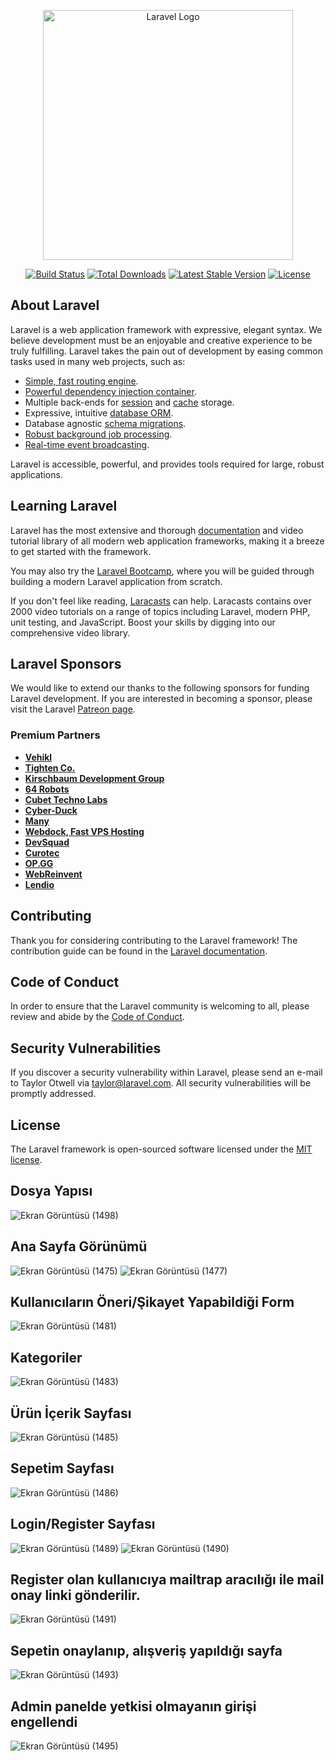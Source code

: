 <p align="center"><a href="https://laravel.com" target="_blank"><img src="https://raw.githubusercontent.com/laravel/art/master/logo-lockup/5%20SVG/2%20CMYK/1%20Full%20Color/laravel-logolockup-cmyk-red.svg" width="400" alt="Laravel Logo"></a></p>

<p align="center">
<a href="https://travis-ci.org/laravel/framework"><img src="https://travis-ci.org/laravel/framework.svg" alt="Build Status"></a>
<a href="https://packagist.org/packages/laravel/framework"><img src="https://img.shields.io/packagist/dt/laravel/framework" alt="Total Downloads"></a>
<a href="https://packagist.org/packages/laravel/framework"><img src="https://img.shields.io/packagist/v/laravel/framework" alt="Latest Stable Version"></a>
<a href="https://packagist.org/packages/laravel/framework"><img src="https://img.shields.io/packagist/l/laravel/framework" alt="License"></a>
</p>

## About Laravel

Laravel is a web application framework with expressive, elegant syntax. We believe development must be an enjoyable and creative experience to be truly fulfilling. Laravel takes the pain out of development by easing common tasks used in many web projects, such as:

- [Simple, fast routing engine](https://laravel.com/docs/routing).
- [Powerful dependency injection container](https://laravel.com/docs/container).
- Multiple back-ends for [session](https://laravel.com/docs/session) and [cache](https://laravel.com/docs/cache) storage.
- Expressive, intuitive [database ORM](https://laravel.com/docs/eloquent).
- Database agnostic [schema migrations](https://laravel.com/docs/migrations).
- [Robust background job processing](https://laravel.com/docs/queues).
- [Real-time event broadcasting](https://laravel.com/docs/broadcasting).

Laravel is accessible, powerful, and provides tools required for large, robust applications.

## Learning Laravel

Laravel has the most extensive and thorough [documentation](https://laravel.com/docs) and video tutorial library of all modern web application frameworks, making it a breeze to get started with the framework.

You may also try the [Laravel Bootcamp](https://bootcamp.laravel.com), where you will be guided through building a modern Laravel application from scratch.

If you don't feel like reading, [Laracasts](https://laracasts.com) can help. Laracasts contains over 2000 video tutorials on a range of topics including Laravel, modern PHP, unit testing, and JavaScript. Boost your skills by digging into our comprehensive video library.

## Laravel Sponsors

We would like to extend our thanks to the following sponsors for funding Laravel development. If you are interested in becoming a sponsor, please visit the Laravel [Patreon page](https://patreon.com/taylorotwell).

### Premium Partners

- **[Vehikl](https://vehikl.com/)**
- **[Tighten Co.](https://tighten.co)**
- **[Kirschbaum Development Group](https://kirschbaumdevelopment.com)**
- **[64 Robots](https://64robots.com)**
- **[Cubet Techno Labs](https://cubettech.com)**
- **[Cyber-Duck](https://cyber-duck.co.uk)**
- **[Many](https://www.many.co.uk)**
- **[Webdock, Fast VPS Hosting](https://www.webdock.io/en)**
- **[DevSquad](https://devsquad.com)**
- **[Curotec](https://www.curotec.com/services/technologies/laravel/)**
- **[OP.GG](https://op.gg)**
- **[WebReinvent](https://webreinvent.com/?utm_source=laravel&utm_medium=github&utm_campaign=patreon-sponsors)**
- **[Lendio](https://lendio.com)**

## Contributing

Thank you for considering contributing to the Laravel framework! The contribution guide can be found in the [Laravel documentation](https://laravel.com/docs/contributions).

## Code of Conduct

In order to ensure that the Laravel community is welcoming to all, please review and abide by the [Code of Conduct](https://laravel.com/docs/contributions#code-of-conduct).

## Security Vulnerabilities

If you discover a security vulnerability within Laravel, please send an e-mail to Taylor Otwell via [taylor@laravel.com](mailto:taylor@laravel.com). All security vulnerabilities will be promptly addressed.

## License

The Laravel framework is open-sourced software licensed under the [MIT license](https://opensource.org/licenses/MIT).

## Dosya Yapısı
![Ekran Görüntüsü (1498)](https://user-images.githubusercontent.com/76565172/215260784-1cb39911-d775-4ff7-8cd4-bee4b041b2ab.png)
## Ana Sayfa Görünümü
![Ekran Görüntüsü (1475)](https://user-images.githubusercontent.com/76565172/215260955-0d2342ae-4779-43a2-98b1-a9362500d297.png)
![Ekran Görüntüsü (1477)](https://user-images.githubusercontent.com/76565172/215261045-32a680ca-73c3-4a91-b580-ebe590a2b305.png)
## Kullanıcıların Öneri/Şikayet Yapabildiği Form

![Ekran Görüntüsü (1481)](https://user-images.githubusercontent.com/76565172/215261219-20dd34cc-c645-4e6f-b5c2-89572e00f694.png)
## Kategoriler
![Ekran Görüntüsü (1483)](https://user-images.githubusercontent.com/76565172/215261297-a0fa6bfb-ae56-49e0-a2aa-e8b2b2c1e3d4.png)
## Ürün İçerik Sayfası
![Ekran Görüntüsü (1485)](https://user-images.githubusercontent.com/76565172/215261374-07c6b517-7b56-44a6-b55c-ea6421878d76.png)
## Sepetim Sayfası
![Ekran Görüntüsü (1486)](https://user-images.githubusercontent.com/76565172/215261407-3611861f-2614-4269-ab38-7a4a9ee33527.png)
## Login/Register Sayfası
![Ekran Görüntüsü (1489)](https://user-images.githubusercontent.com/76565172/215261450-e0871e5d-0524-4444-bfb9-ff354f145e3f.png)
![Ekran Görüntüsü (1490)](https://user-images.githubusercontent.com/76565172/215261454-b9f14ade-b1fd-4b5e-9057-9b1ecc16efb5.png)
## Register olan kullanıcıya mailtrap aracılığı ile mail onay linki gönderilir.
![Ekran Görüntüsü (1491)](https://user-images.githubusercontent.com/76565172/215261489-0da5048f-2240-4957-ba33-04edb457fb9d.png)
## Sepetin onaylanıp, alışveriş yapıldığı sayfa
![Ekran Görüntüsü (1493)](https://user-images.githubusercontent.com/76565172/215261563-b28b3a11-6476-41ef-bf58-f3ec724153c1.png)
## Admin panelde yetkisi olmayanın girişi engellendi
![Ekran Görüntüsü (1495)](https://user-images.githubusercontent.com/76565172/215261616-a8c19f23-1d84-4ce7-b739-e432daeb0979.png)
